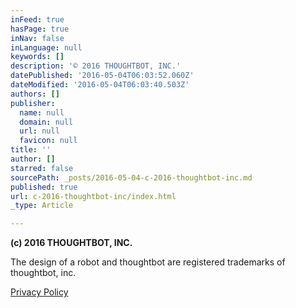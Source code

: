```yaml
---
inFeed: true
hasPage: true
inNav: false
inLanguage: null
keywords: []
description: '© 2016 THOUGHTBOT, INC.'
datePublished: '2016-05-04T06:03:52.060Z'
dateModified: '2016-05-04T06:03:40.503Z'
authors: []
publisher:
  name: null
  domain: null
  url: null
  favicon: null
title: ''
author: []
starred: false
sourcePath: _posts/2016-05-04-c-2016-thoughtbot-inc.md
published: true
url: c-2016-thoughtbot-inc/index.html
_type: Article

---
```

**(c) 2016 THOUGHTBOT, INC.**

The design of a robot and thoughtbot are registered trademarks of thoughtbot, inc.

[Privacy Policy][0]

[0]: https://www.iubenda.com/privacy-policy/7827608